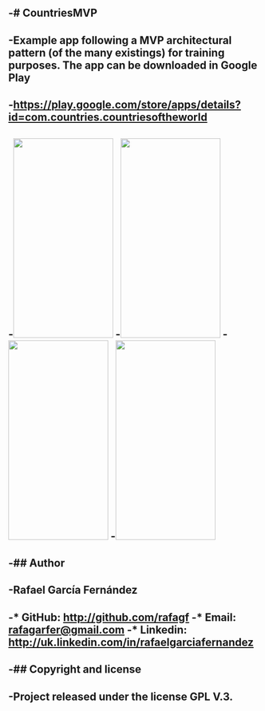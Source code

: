 -# CountriesMVP
-
-Example app following a MVP architectural pattern (of the many existings) for training purposes. The app can be downloaded in Google Play
-
-https://play.google.com/store/apps/details?id=com.countries.countriesoftheworld
-
-<img src="https://lh3.googleusercontent.com/WIEk6t3RFAKTVHe8qzRKrCbmQ32I79uotptkqU66yFZH0f8ueHOtjHRJKCq3PVykJIw=h900-rw" width="200" height="400" />
-<img src="https://lh3.googleusercontent.com/vc8XtQ_gVrFvLA77M3wIEV67AGfUWa59c1YYYQNKY7oC64EsJFenDi4XPSctaUJpAg=h900-rw" width="200" height="400" />
-<img src="https://lh3.googleusercontent.com/9gNRWKG7UFgB_kQUYFKR_KLFptFXjuTztXL3uekosba1RTH1TM81o8ri5eivhG5CWxg=h900-rw" width="200" height="400" />
-<img src="https://lh3.googleusercontent.com/8ocFMrmB09A45HDiUD44Bhjj7R3lIo-5H2iqDkjskESygA7yDlXSNW-K1fJe6wqOaYU=h900-rw" width="200" height="400" />
-
-## Author
-
-Rafael García Fernández
-
-* GitHub: http://github.com/rafagf
-* Email: rafagarfer@gmail.com
-* Linkedin: http://uk.linkedin.com/in/rafaelgarciafernandez
-
-## Copyright and license
-
-Project released under the license GPL V.3.
-